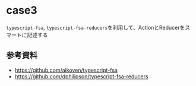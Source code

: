 # case3

`typescript-fsa`, `typescript-fsa-reducers`を利用して、ActionとReducerをスマートに記述する

## 参考資料

- https://github.com/aikoven/typescript-fsa
- https://github.com/dphilipson/typescript-fsa-reducers
